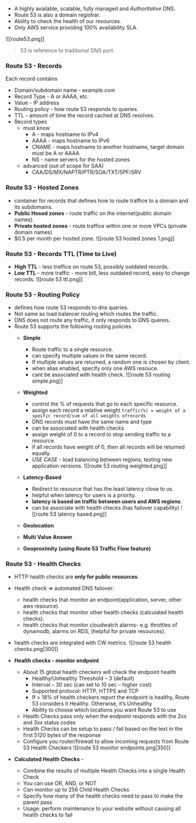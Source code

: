 - A highly available, scalable, fully managed and _Authoritative_ DNS.
- Route 53 is also a domain registrar.
- Ability to check the health of our resources.
- Only AWS service providing 100% availability SLA.

![[route53.png]]

> 53 is reference to traditional DNS port.

### Route 53 -  Records
Each record contains
- Domain/subdomain name - example.com
- Record Type - A or AAAA, etc.
- Value - IP address
- Routing policy - how route 53 responds to queries.
- TTL - amount of time the record cached at DNS resolves.
- Record types
	- must know
		- A - maps hostname to IPv4
		- AAAA - maps hostname to IPv6
		- CNAME - maps hostname to another hostname, target domain must be A or AAAA
		- NS - name servers for the hosted zones
	- advanced (out of scope for SAA)
		- CAA/DS/MX/NAPTR/PTR/SOA/TXT/SPF/SRV

### Route 53 - Hosted Zones
- container for records that defines how to route traffice to a domain and its subdomains.
- __Public Hosed zones__ - route traffic on the internet(public domain names).
- __Private hosted zones__ - route traffice within one or more VPCs (private domain names)
- $0.5 per month per hosted zone.
![[route 53 hosted zones 1.png]]

### Route 53 - Records TTL (Time to Live)
- __High TTL__ - less traffice on route 53, possibly outdated records.
- __Low TTL__ - more traffic - more bill, less outdated record, easy to change records.
![[route 53 ttl.png]]
### Route 53 - Routing Policy
- defines how route 53 responds to dns queries.
- Not same as load balancer routing which routes the traffic.
- DNS does not route any traffic, it only responds to DNS quereis.
- Route 53 supports the following routing policies
	- __Simple__
		- Route traffic to a single resource.
		- can specify multiple values in the same record.
		- If multiple values are returned, a random one is chosen by client.
		- when alias enabled, specify only one AWS resouce.
		- cant be associated with health check.
		![[route 53 routing simple.png]]
	- __Weighted__
		- control the % of requests that go to each specific resource.
		- assign each record a relative weight
			```traffic(%) = weight of a speific record/sum of all weights ofrecords```
		- DNS records must have the same name and type
		- can be associated with health checks
		- assign weight of 0 to a record to stop sending traffic to a resource.
		- if all records have weight of 0, then all records will be returned equally.
		- _USE CASE_ - load balancing between regions, testing new application versions.
		![[route 53 routing weighted.png]]
	- __Latency-Based__
		- Redirect to resource that has the least latency close to us.
		- helpful when latency for users is a priority.
		- __latency is based on traffic between users and AWS regions__.
		- can be associate with health checks (has failover capability)
		![[route 53 latency based.png]]

	- __Geolocation__
	- __Multi Value Answer__
	- __Geoproximity (using Route 53 Traffic Flow feature)__
### Route 53 - Health Checks
- HTTP health checks are __only for public resources__.
- Health check => automated DNS failover:
	- health checks that monitor an endpoint(application, server, other aws resource).
	- health checks that monitor other health checks (calculated health checks).
	- health checks that monitor cloudwatch alarms- e.g. throttles of dynamodb, alarms on RDS, (helpful for private resources).
- health checks are integrated with CW metrics.
	![[route 53 health checks.png|300]]
	
- __Health checks - monitor endpoint__
	- About 15 global health checkers will check the endpoint health 
		-  Healthy/Unhealthy Threshold – 3 (default)
		-  Interval – 30 sec (can set to 10 sec – higher cost)
		-  Supported protocol: HTTP, HTTPS and TCP
		-  If > 18% of health checkers report the endpoint is healthy, Route 53 considers it Healthy. Otherwise, it’s Unhealthy 
		-  Ability to choose which locations you want Route 53 to use 
	-  Health Checks pass only when the endpoint responds with the 2xx and 3xx status codes 
	-  Health Checks can be setup to pass / fail based on the text in the first 5120 bytes of the response
	-  Configure you router/firewall to allow incoming requests from Route 53 Health Checkers
		![[route 53 monitor endpoints.png|350]]
- __Calculated Health Checks__ -
	- Combine the results of multiple Health Checks into a single Health Check 
	- You can use OR, AND, or NOT 
	- Can monitor up to 256 Child Health Checks 
	- Specify how many of the health checks need to pass to make the parent pass 
	- Usage: perform maintenance to your website without causing all health checks to fail